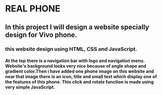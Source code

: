 # REAL PHONE
## In this project  I will design a website specially design for Vivo phone.
### this website design using HTML, CSS and JavaScript. 
#### At the top there is a navigation bar with logo and navigation menu. Website's background looks very nice because of angle shape and gradient color.Then i have added one phone image on this website and near that image there is an icon, title and small text which display one of the features of this phone. This click and rotate function is made using very simple JavaScript.
